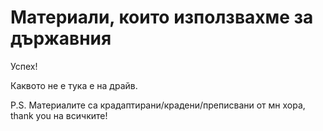 # Материали, които използвахме за държавния

Успех!

Каквото не е тука е на драйв.

P.S. Материалите са крадаптирани/крадени/преписвани от мн хора, thank you на всичките!
